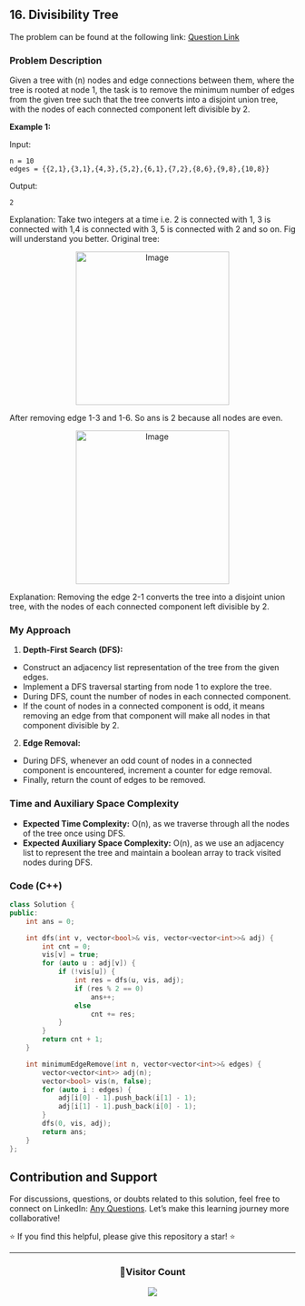 ## 16. Divisibility Tree

The problem can be found at the following link: [Question Link](https://www.geeksforgeeks.org/problems/divisibility-tree1902/1)

### Problem Description

Given a tree with \(n\) nodes and edge connections between them, where the tree is rooted at node 1, the task is to remove the minimum number of edges from the given tree such that the tree converts into a disjoint union tree, with the nodes of each connected component left divisible by 2.

**Example 1:**

Input:
```
n = 10
edges = {{2,1},{3,1},{4,3},{5,2},{6,1},{7,2},{8,6},{9,8},{10,8}}
```
Output:
```
2
```
Explanation:
Take two integers at a time i.e. 2 is connected with 1, 3 is connected with 1,4 is 
connected with 3, 5 is connected with 2 and so on. Fig will understand you better.
Original tree:

<p align="center">
  <img src="https://github.com/Hunterdii/GeeksforGeeks-POTD/assets/124852522/b89f771f-8932-4ae7-8d22-8037e1648fe5" alt="Image" width="270" />
</p>

After removing edge 1-3 and 1-6. So ans is 2 because all nodes are even.
<p align="center">
  <img src="https://github.com/Hunterdii/GeeksforGeeks-POTD/assets/124852522/5ddab435-7a79-4414-9e2c-381e682abc49" alt="Image" width="270" />
</p>

Explanation:
Removing the edge 2-1 converts the tree into a disjoint union tree, with the nodes of each connected component left divisible by 2.

### My Approach

1. **Depth-First Search (DFS):**
- Construct an adjacency list representation of the tree from the given edges.
- Implement a DFS traversal starting from node 1 to explore the tree.
- During DFS, count the number of nodes in each connected component.
- If the count of nodes in a connected component is odd, it means removing an edge from that component will make all nodes in that component divisible by 2.

2. **Edge Removal:**
- During DFS, whenever an odd count of nodes in a connected component is encountered, increment a counter for edge removal.
- Finally, return the count of edges to be removed.

### Time and Auxiliary Space Complexity

- **Expected Time Complexity:** O(n), as we traverse through all the nodes of the tree once using DFS.
- **Expected Auxiliary Space Complexity:** O(n), as we use an adjacency list to represent the tree and maintain a boolean array to track visited nodes during DFS.

### Code (C++)

```cpp
class Solution {
public:
    int ans = 0;

    int dfs(int v, vector<bool>& vis, vector<vector<int>>& adj) {
        int cnt = 0;
        vis[v] = true;
        for (auto u : adj[v]) {
            if (!vis[u]) {
                int res = dfs(u, vis, adj);
                if (res % 2 == 0)
                    ans++;
                else
                    cnt += res;
            }
        }
        return cnt + 1;
    }

    int minimumEdgeRemove(int n, vector<vector<int>>& edges) {
        vector<vector<int>> adj(n);
        vector<bool> vis(n, false);
        for (auto i : edges) {
            adj[i[0] - 1].push_back(i[1] - 1);
            adj[i[1] - 1].push_back(i[0] - 1);
        }
        dfs(0, vis, adj);
        return ans;
    }
};
```

## Contribution and Support

For discussions, questions, or doubts related to this solution, feel free to connect on LinkedIn: [Any Questions](https://www.linkedin.com/in/het-patel-8b110525a/). Let’s make this learning journey more collaborative!

⭐ If you find this helpful, please give this repository a star! ⭐

---

<div align="center">
  <h3><b>📍Visitor Count</b></h3>
</div>

<p align="center">
  <img src="https://profile-counter.glitch.me/Hunterdii/count.svg" />
</p>
